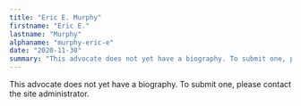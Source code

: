 ```yaml
---
title: "Eric E. Murphy"
firstname: "Eric E."
lastname: "Murphy"
alphaname: "murphy-eric-e"
date: "2020-11-30"
summary: "This advocate does not yet have a biography. To submit one, please contact the site administrator."
---
```

This advocate does not yet have a biography. To submit one, please contact the site administrator.

